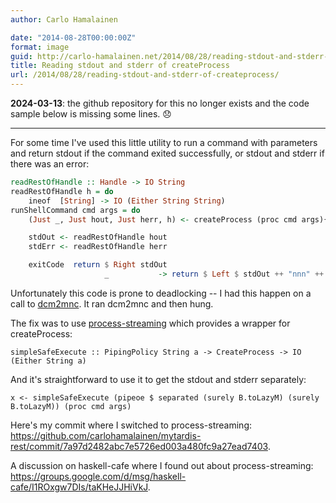 ```yaml
---
author: Carlo Hamalainen

date: "2014-08-28T00:00:00Z"
format: image
guid: http://carlo-hamalainen.net/2014/08/28/reading-stdout-and-stderr-of-createprocess/
title: Reading stdout and stderr of createProcess
url: /2014/08/28/reading-stdout-and-stderr-of-createprocess/
---
```


**2024-03-13**: the github repository for this no longer exists and the code sample below is missing some lines. 😞

---

For some time I've used this little utility to run a command with parameters and return stdout if the command exited successfully, or stdout and stderr if there was an error:

```haskell
readRestOfHandle :: Handle -> IO String
readRestOfHandle h = do
    ineof  [String] -> IO (Either String String)
runShellCommand cmd args = do
    (Just _, Just hout, Just herr, h) <- createProcess (proc cmd args){ std_in = CreatePipe, std_out = CreatePipe, std_err = CreatePipe }

    stdOut <- readRestOfHandle hout
    stdErr <- readRestOfHandle herr

    exitCode  return $ Right stdOut
                     _           -> return $ Left $ stdOut ++ "nnn" ++ stdErr
```

Unfortunately this code is prone to deadlocking -- I had this happen on a call to [dcm2mnc](http://www.bic.mni.mcgill.ca/~mferre/fmri/dcm2mnc_help.html). It ran dcm2mnc and then hung.

The fix was to use [process-streaming](http://hackage.haskell.org/package/process-streaming) which provides a wrapper for createProcess:

```
simpleSafeExecute :: PipingPolicy String a -> CreateProcess -> IO (Either String a)
```

And it's straightforward to use it to get the stdout and stderr separately:

```
x <- simpleSafeExecute (pipeoe $ separated (surely B.toLazyM) (surely B.toLazyM)) (proc cmd args)
```

Here's my commit where I switched to process-streaming: <https://github.com/carlohamalainen/mytardis-rest/commit/7a97d2482abc7e5726ed003a480fc9a27ead7403>.

A discussion on haskell-cafe where I found out about process-streaming: <https://groups.google.com/d/msg/haskell-cafe/I1ROxgw7DIs/taKHeJJHiVkJ>.
